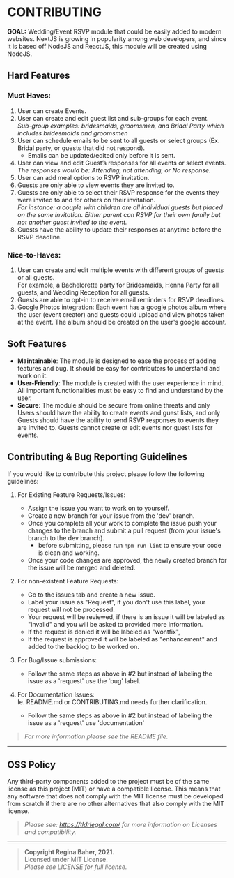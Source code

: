 # CONTRIBUTING
 

**GOAL:** Wedding/Event RSVP module that could be easily added to modern websites. NextJS is growing in popularity among web developers, and since it is based off NodeJS and ReactJS, this module will be created using NodeJS.  


## Hard Features  

### Must Haves:  
1. User can create Events.  
2. User can create and edit guest list and sub-groups for each event.  
   *Sub-group examples: bridesmaids, groomsmen, and Bridal Party which includes bridesmaids and groomsmen*  
3.	User can schedule emails to be sent to all guests or select groups (Ex. Bridal party, or guests that did not respond).  
      -  Emails can be updated/edited only before it is sent.  
4.	User can view and edit Guest’s responses for all events or select events.  
   *The responses would be: Attending, not attending, or No response.*  
5. User can add meal options to RSVP invitation.  
5.	Guests are only able to view events they are invited to.  
6. Guests are only able to select their RSVP response for the events they were invited to and for others on their invitation.  
   *For instance: a couple with children are all individual guests but placed on the same invitation. Either parent can RSVP for their own family but not another guest invited to the event.*  
7.	Guests have the ability to update their responses at anytime before the RSVP deadline.  

### Nice-to-Haves:  
1.	User can create and edit multiple events with different groups of guests or all guests.  
   For example, a Bachelorette party for Bridesmaids, Henna Party for all guests, and Wedding Reception for all guests.  
2.	Guests are able to opt-in to receive email reminders for RSVP deadlines.  
3. Google Photos integration: Each event has a google photos album where the user (event creator) and guests could upload and view photos taken at the event. The album should be created on the user's google account.  


## Soft Features  

- **Maintainable**: The module is designed to ease the process of adding features and bug. It should be easy for contributors to understand and work on it.  
- **User-Friendly**: The module is created with the user experience in mind. All important functionalities must be easy to find and understand by the user.  
- **Secure**: The module should be secure from online threats and only Users should have the ability to create events and guest lists, and only Guests should have the ability to send RSVP responses to events they are invited to. Guests cannot create or edit events nor guest lists for events.  


## Contributing & Bug Reporting Guidelines  

If you would like to contribute this project please follow the following guidelines:  

1. For Existing Feature Requests/Issues:  
   - Assign the issue you want to work on to yourself.  
   - Create a new branch for your issue from the 'dev' branch.  
   - Once you complete all your work to complete the issue push your changes to the branch and submit a pull request (from your issue's branch to the dev branch).  
     - before submitting, please run `npm run lint` to ensure your code is clean and working.
   - Once your code changes are approved, the newly created branch for the issue will be merged and deleted.  
   
2. For non-existent Feature Requests:  
   - Go to the issues tab and create a new issue.
   - Label your issue as "Request", if you don't use this label, your request will not be processed.
   - Your request will be reviewed, if there is an issue it will be labeled as "invalid" and you will be asked to provided more information.
   - If the request is denied it will be labeled as "wontfix",
   - If the request is approved it will be labeled as "enhancement" and added to the backlog to be worked on.  
  
3. For Bug/Issue submissions:
   - Follow the same steps as above in #2 but instead of labeling the issue as a 'request' use the 'bug' label.  
  
4. For Documentation Issues:  
   Ie. README.md or CONTRIBUTING.md needs further clarification.
   - Follow the same steps as above in #2 but instead of labeling the issue as a 'request' use 'documentation'  
   
> *For more information please see the README file.*  

---   

## OSS Policy

Any third-party components added to the project must be of the same license as this project (MIT) or have a compatible license. 
This means that any software that does not comply with the MIT license must be developed from scratch if there are no other alternatives that also comply with the MIT license.  

> *Please see: https://tldrlegal.com/ for more information on Licenses and compatibility.*  

---
> **Copyright Regina Baher, 2021.**  
> Licensed under MIT License.  
> *Please see LICENSE for full license.*  
